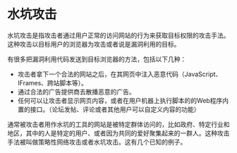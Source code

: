 # 水坑攻击

水坑攻击是指攻击者通过用户正常的访问网站的行为来获取目标权限的攻击手法。这种攻击以目标用户的浏览器为攻击或者说是漏洞利用的目标。

有很多把漏洞利用代码发送到目标浏览器的方法，包括以下几种：

* 攻击者拿下一个合法的网站之后，在其网页中注入恶意代码（JavaScript、IFrames、跨站脚本等）。
* 通过合法的广告提供商去散播恶意的广告。
* 任何可以让攻击者显示网页内容，或者在用户机器上执行脚本的的Web程序内置的接口。（论坛发帖、评论或者其他用户可以自定义内容的功能）

通常被攻击者用作水坑的工具的网站是被特定群体访问的，比如政府、特定行业和地区，其中的人是特定的用户、或者因为共同的爱好聚集起来的一群人。这种攻击手法被叫做策略性网络攻击或者水坑攻击。这有几个已知的例子。


